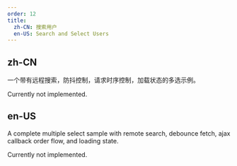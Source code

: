 ```yaml
---
order: 12
title:
  zh-CN: 搜索用户
  en-US: Search and Select Users
---
```


## zh-CN

一个带有远程搜索，防抖控制，请求时序控制，加载状态的多选示例。

Currently not implemented.
## en-US

A complete multiple select sample with remote search, debounce fetch, ajax callback order flow, and loading state.

Currently not implemented.
